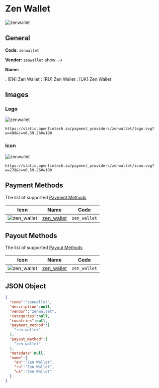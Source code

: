 
# Zen Wallet 
![zenwallet](https://static.openfintech.io/payment_providers/zenwallet/logo.svg?w=400&c=v0.59.26#w100)  

## General 
 
**Code:** `zenwallet` 
 
**Vendor:** `zenwallet` [show -->](/vendors/zenwallet/) 
 
**Name:** 
 
:	[EN] Zen Wallet 
:	[RU] Zen Wallet 
:	[UK] Zen Wallet 
 

## Images 

### Logo 
 
![zenwallet](https://static.openfintech.io/payment_providers/zenwallet/logo.svg?w=400&c=v0.59.26#w100)  

```
https://static.openfintech.io/payment_providers/zenwallet/logo.svg?w=400&c=v0.59.26#w100
```  

### Icon 
 
![zenwallet](https://static.openfintech.io/payment_providers/zenwallet/icon.svg?w=278&c=v0.59.26#w100)  

```
https://static.openfintech.io/payment_providers/zenwallet/icon.svg?w=278&c=v0.59.26#w100
```  

## Payment Methods 
 
The list of supported [Payment Methods](/payment-methods/) 

|Icon|Name|Code| 
|:---:|:---:|:---:| 
|![zen_wallet](https://static.openfintech.io/payment_methods/zen_wallet/icon.svg?w=278&c=v0.59.26#w100) |[zen_wallet](/payment-methods/zen_wallet/)|`zen_wallet`| 
 

## Payout Methods 
 
The list of supported [Payout Methods](/payout-methods/) 

|Icon|Name|Code| 
|:---:|:---:|:---:| 
|![zen_wallet](https://static.openfintech.io/payout_methods/zen_wallet/icon.svg?w=278&c=v0.59.26#w40) |[zen_wallet](payout-methodszen_wallet/)|`zen_wallet`| 
 

## JSON Object 

```json
{
  "code":"zenwallet",
  "description":null,
  "vendor":"zenwallet",
  "categories":null,
  "countries":null,
  "payment_method":[
    "zen_wallet"
  ],
  "payout_method":[
    "zen_wallet"
  ],
  "metadata":null,
  "name":{
    "en":"Zen Wallet",
    "ru":"Zen Wallet",
    "uk":"Zen Wallet"
  }
}
```  
